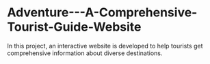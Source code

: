 # Adventure---A-Comprehensive-Tourist-Guide-Website
In this project, an interactive website is developed to help tourists get comprehensive information about diverse destinations.
